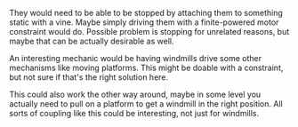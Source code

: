 They would need to be able to be stopped by attaching them
to something static with a vine. Maybe simply driving them
with a finite-powered motor constraint would do.
Possible problem is stopping for unrelated reasons,
but maybe that can be actually desirable as well.

An interesting mechanic would be having windmills
drive some other mechanisms like moving platforms.
This might be doable with a constraint, but not sure
if that's the right solution here.

This could also work the other way around, maybe in some level
you actually need to pull on a platform to get a windmill
in the right position. All sorts of coupling like this
could be interesting, not just for windmills.